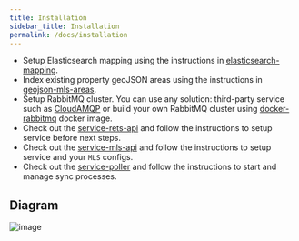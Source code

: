 ```yaml
---
title: Installation
sidebar_title: Installation
permalink: /docs/installation
---
```


* Setup Elasticsearch mapping using the instructions in [elasticsearch-mapping](https://boxmls.github.io/apps/elasticsearch).
* Index existing property geoJSON areas using the instructions in [geojson-mls-areas](https://boxmls.github.io/apps/geojson-mls-areas).
* Setup RabbitMQ cluster. You can use any solution: third-party service such as [CloudAMQP](https://www.cloudamqp.com/) or build your own RabbitMQ cluster using  [docker-rabbitmq](https://boxmls.github.io/apps/rabbitmq) docker image.
* Check out the [service-rets-api](https://boxmls.github.io/apps/rets-api) and follow the instructions to setup service before next steps.
* Check out the [service-mls-api](https://github.com/apps/mls-api) and follow the instructions to setup service and your `MLS` configs.
* Check out the [service-poller](https://github.com/apps/poller) and follow the instructions to start and manage sync processes.

## Diagram

![image](https://user-images.githubusercontent.com/308489/57467645-93f77700-728b-11e9-875d-0fdb96215262.png)